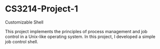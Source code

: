 # CS3214-Project-1
Customizable Shell

This project implements the principles of process management and job control in a Unix-like operating system. In this project, I developed a simple job control shell.

